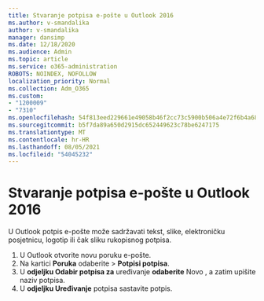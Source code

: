 ```yaml
---
title: Stvaranje potpisa e-pošte u Outlook 2016
ms.author: v-smandalika
author: v-smandalika
manager: dansimp
ms.date: 12/18/2020
ms.audience: Admin
ms.topic: article
ms.service: o365-administration
ROBOTS: NOINDEX, NOFOLLOW
localization_priority: Normal
ms.collection: Adm_O365
ms.custom:
- "1200009"
- "7310"
ms.openlocfilehash: 54f813eed229661e49058b46f2cc73c5900b506a4e72f6b4a6818603f18dbd29
ms.sourcegitcommit: b5f7da89a650d2915dc652449623c78be6247175
ms.translationtype: MT
ms.contentlocale: hr-HR
ms.lasthandoff: 08/05/2021
ms.locfileid: "54045232"
---
```

# <a name="create-an-email-signature-in-outlook-2016"></a>Stvaranje potpisa e-pošte u Outlook 2016

U Outlook potpis e-pošte može sadržavati tekst, slike, elektroničku posjetnicu, logotip ili čak sliku rukopisnog potpisa.

1. U Outlook otvorite novu poruku e-pošte.
2. Na kartici **Poruka** odaberite   >  **Potpisi potpisa**.
3. U **odjeljku Odabir potpisa za** uređivanje **odaberite** Novo , a zatim upišite naziv potpisa.
4. U **odjeljku Uređivanje** potpisa sastavite potpis.
